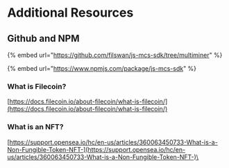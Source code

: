 # Additional Resources

## **Github and NPM** <a href="#sdkusercase-whatisfilecoin" id="sdkusercase-whatisfilecoin"></a>

{% embed url="https://github.com/filswan/js-mcs-sdk/tree/multiminer" %}

{% embed url="https://www.npmjs.com/package/js-mcs-sdk" %}

### What is Filecoin?

[https://docs.filecoin.io/about-filecoin/what-is-filecoin/](https://docs.filecoin.io/about-filecoin/what-is-filecoin/)

### **What is an NFT?** <a href="#sdkusercase-whatisannft" id="sdkusercase-whatisannft"></a>

[https://support.opensea.io/hc/en-us/articles/360063450733-What-is-a-Non-Fungible-Token-NFT-](https://support.opensea.io/hc/en-us/articles/360063450733-What-is-a-Non-Fungible-Token-NFT-)\
